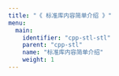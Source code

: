 ```yaml
---
title: "《 标准库内容简单介绍 》"
menu:
  main:
    identifier: "cpp-stl-stl"
    parent: "cpp-stl"
    name: "标准库内容简单介绍"
    weight: 1
---
```






